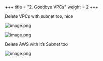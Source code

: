 +++
title = "2. Goodbye VPCs"
weight = 2
+++


Delete VPCs with subnet too, nice


![image.png](/images/008-viii-clean-it-up/34-682080-image.png)


![image.png](/images/008-viii-clean-it-up/34-279127-image.png)


Delete AWS with it’s Subnet too


![image.png](/images/008-viii-clean-it-up/34-381659-image.png)



